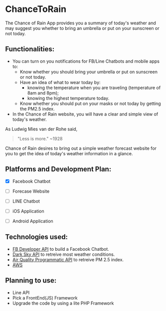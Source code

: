 # ChanceToRain
The Chance of Rain App provides you a summary of today's weather and may suggest you whether to bring an umbrella or put on your sunscreen or not today.

## Functionalities:
* You can turn on you notifications for FB/Line Chatbots and mobile apps to:
  * Know whether you should bring your umbrella or put on sunscreen or not today.
  * Have an idea of what to wear today by:
    * knowing the temperature when you are traveling (temperature of 8am and 8pm);
    * knowing the highest temperature today.
  * Know whether you should put on your masks or not today by getting the PM2.5 index.
* In the Chance of Rain website, you will have a clear and simple view of today's weather.

As Ludwig Mies van der Rohe said, 
> "Less is more." ~1928

Chance of Rain desires to bring out a simple weather forecast website for you to get the idea of today's weather information in a glance.
  
## Platforms and Development Plan:

- [x] Facebook Chatbot

- [ ] Forecase Website

- [ ] LINE Chatbot

- [ ] iOS Application

- [ ] Android Application

## Technologies used:
* [FB Developer API](https://developers.facebook.com/) to build a Facebook Chatbot.
* [Dark Sky API](https://darksky.net/dev) to retreive most weather conditions.
* [Air Quality Programmatic API](https://aqicn.org/api/) to retreive PM 2.5 index.
* [AWS](https://aws.amazon.com/)
## Planning to use:
* Line API
* Pick a FrontEnd(JS) Framework
* Upgrade the code by using a lite PHP Framework
